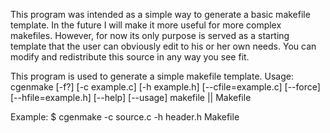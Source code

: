 This program was intended as a simple way to generate a basic makefile template. In the future I will make it more useful for more complex makefiles. However, for now its only purpose is served as a starting template that the user can obviously edit to his or her own needs. You can modify and redistribute this source in any way you see fit.

This program is used to generate a simple makefile template.
Usage: cgenmake [-f?] [-c example.c] [-h example.h] [--cfile=example.c]
            [--force] [--hfile=example.h] [--help] [--usage]
            makefile || Makefile

Example:
$ cgenmake -c source.c -h header.h Makefile
